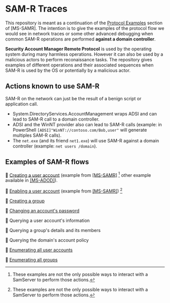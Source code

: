 # SAM-R Traces

This repository is meant as a continuation of the [Protocol Examples](https://docs.microsoft.com/en-us/openspecs/windows_protocols/ms-samr/eed8ab3c-839c-49e9-a524-703ed733f949) section of \[MS-SAMR\]. The intention is to give the examples of the protocol flow we would see in network traces or some other advanced debugging when common SAM-R operations are performed **against a domain controller**.

**Security Account Manager Remote Protocol** is used by the operating system during many harmless operations. However it can also be used by a malicious actors to perform reconaissance tasks. The repository gives examples of different operations and their associated sequences when SAM-R is used by the OS or potentially by a malicious actor.

## Actions known to use SAM-R

SAM-R on the network can just be the result of a benign script or application call.
- System.DirectoryServices.AccountManagement wraps ADSI and can lead to SAM-R call to a domain controller.
- ADSI and the WinNT provider also can lead to SAM-R calls (example: in PowerShell `[ADSI]"WinNT://contoso.com/Bob,user"` will generate multiples SAM-R calls).
- The `net.exe` (and its friend `net1.exe`) will use SAM-R against a domain controller (example: `net users /domain`).

## Examples of SAM-R flows

🔎 [Creating a user account](/Creating%20a%20user%20account.md) (example from [\[MS-SAMR\]](https://docs.microsoft.com/en-us/openspecs/windows_protocols/ms-samr/3d8e23d8-d9df-481f-83b3-9175f980294c) [^1] other example available in [\[MS-ADOD\]](https://docs.microsoft.com/en-us/openspecs/windows_protocols/ms-adod/5535175f-bf6a-44f0-979d-93ff6db7c65c)). 

🔎 [Enabling a user account](/Enabling%20a%20user%20account.md) (example from [\[MS-SAMR\]](https://docs.microsoft.com/en-us/openspecs/windows_protocols/ms-samr/bf8cfb76-24f7-42de-a95f-e5b9ec7435d0)) [^1]

🔎 [Creating a group](/Creating%20a%20group.md)

🔎 [Changing an account's password](/Changing%20a%20password.md)

🔎 Querying a user account's information

🔎 Querying a group's details and its members

🔎 Querying the domain's account policy

🔎 [Enumerating all user accounts](/Enumerating%20all%20user%20accounts.md)

🔎 [Enumerating all groups](/Enumerating%20all%20groups.md)

[^1]: These examples are not the only possible ways to interact with a SamServer to perform those actions.
